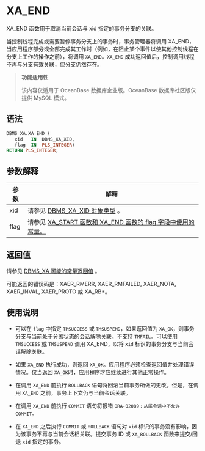 XA_END 
===========================

XA_END 函数用于取消当前会话与 xid 指定的事务分支的关联。

当控制线程完成或需要暂停事务分支上的事务时，事务管理器将调用 XA_END，当应用程序部分或全部完成其工作时（例如，在阻止某个事件以使其他控制线程在分支上工作的操作之前），将调用 `XA_END`。`XA_END` 成功返回值后，控制调用线程不再与分支有效关联，但分支仍然存在。


>**功能适用性**
>
>该内容仅适用于 OceanBase 数据库企业版。OceanBase 数据库社区版仅提供 MySQL 模式。

语法 
-----------

```sql
DBMS_XA.XA_END (
   xid   IN  DBMS_XA_XID,
   flag  IN  PLS_INTEGER)
RETURN PLS_INTEGER;
```



参数解释 
-------------



| **参数** |                                      **解释**                                       |
|--------|-----------------------------------------------------------------------------------|
| xid    | 请参见 [DBMS_XA_XID 对象类型](3.the-type-of-the-dbms_xa_xid-object.md) 。        |
| flag   | 请参见 [XA_START 函数和 XA_END 函数的 flag 字段中使用的常量。](2.dbms_xa-constant.md) |



返回值 
------------

请参见 [DBMS_XA 可能的常量返回值](2.dbms_xa-constant.md) 。

可能返回的错误码是：XAER_RMERR, XAER_RMFAILED, XAER_NOTA, XAER_INVAL, XAER_PROTO 或 XA_RB\*。

使用说明 
-------------------------

* 可以在 `flag` 中指定 `TMSUCCESS` 或 `TMSUSPEND`，如果返回值为 `XA_OK`，则事务分支与当前处于分离状态的会话解除关联。不支持 `TMFAIL`。可以使用 `TMSUCCESS` 或 `TMSUSPEND` 调用 XA_END，以将 `xid` 标识的事务分支与当前会话解除关联。

  

* 如果 `XA_END` 执行成功，则返回 `XA_OK`。应用程序必须检查返回值并处理错误情况。仅当返回 `XA_OK`时，应用程序才应继续进行其他正常操作。

  

* 在调用 `XA_END` 前执行 `ROLLBACK` 语句将回滚当前事务所做的更改。但是，在调用 `XA_END` 之前，事务上下文仍与当前会话关联。

  

* 在调用 `XA_END` 前执行 `COMMIT` 语句将报错 `ORA-02089：从属会话中不允许 COMMIT`。

  

* 在 `XA_END` 之后执行 `COMMIT` 或 `ROLLBACK` 语句对 `xid` 标识的事务没有影响，因为该事务不再与当前会话相关联。提交事务 ID 或 `XA_ROLLBACK` 函数来提交/回退 `xid` 指定的事务。

  



